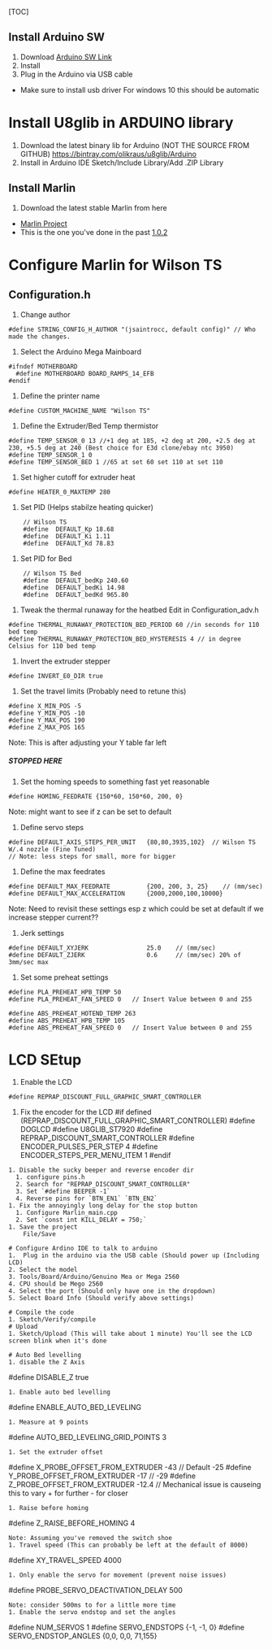 [TOC]

## Install Arduino SW
1. Download
[Arduino SW Link](https://www.arduino.cc/en/Main/Software)
1. Install
1. Plug in the Arduino via USB cable
* Make sure to install usb driver For windows 10 this should be automatic

# Install U8glib in ARDUINO library
1. Download the latest binary lib for Arduino (NOT THE SOURCE FROM GITHUB)
https://bintray.com/olikraus/u8glib/Arduino
1. Install in Arduino IDE
Sketch/Include Library/Add .ZIP Library
## Install Marlin
1. Download the latest stable Marlin from here
* [Marlin Project](https://github.com/MarlinFirmware/Marlin/releases)
* This is the one you've done in the past
[1.0.2](https://github.com/MarlinFirmware/Marlin/archive/1.0.2-2.zip)
# Configure Marlin for Wilson TS
## Configuration.h
1. Change author
```
#define STRING_CONFIG_H_AUTHOR "(jsaintrocc, default config)" // Who made the changes.
```
1. Select the Arduino Mega Mainboard
```
#ifndef MOTHERBOARD
  #define MOTHERBOARD BOARD_RAMPS_14_EFB
#endif
```
1. Define the printer name
```
#define CUSTOM_MACHINE_NAME "Wilson TS"
```
1. Define the Extruder/Bed Temp thermistor
```
#define TEMP_SENSOR_0 13 //+1 deg at 185, +2 deg at 200, +2.5 deg at 230, +5.5 deg at 240 (Best choice for E3d clone/ebay ntc 3950)
#define TEMP_SENSOR_1 0
#define TEMP_SENSOR_BED 1 //65 at set 60 set 110 at set 110
```
1. Set higher cutoff for extruder heat
```
#define HEATER_0_MAXTEMP 280
```
1. Set PID (Helps stabilze heating quicker)
```
    // Wilson TS
    #define  DEFAULT_Kp 18.68
    #define  DEFAULT_Ki 1.11
    #define  DEFAULT_Kd 78.83
```
1. Set PID for Bed
```
    // Wilson TS Bed
    #define  DEFAULT_bedKp 240.60
    #define  DEFAULT_bedKi 14.98
    #define  DEFAULT_bedKd 965.80
```
1. Tweak the thermal runaway for the heatbed
Edit in Configuration_adv.h
```
#define THERMAL_RUNAWAY_PROTECTION_BED_PERIOD 60 //in seconds for 110 bed temp
#define THERMAL_RUNAWAY_PROTECTION_BED_HYSTERESIS 4 // in degree Celsius for 110 bed temp
```
1. Invert the extruder stepper
```
#define INVERT_E0_DIR true
```
1. Set the travel limits (Probably need to retune this)
```
#define X_MIN_POS -5
#define Y_MIN_POS -10
#define Y_MAX_POS 190
#define Z_MAX_POS 165
```
Note: This is after adjusting your Y table far left
##### STOPPED HERE
1. Set the homing speeds to something fast yet reasonable
```
#define HOMING_FEEDRATE {150*60, 150*60, 200, 0}
```
Note: might want to see if z can be set to default
1. Define servo steps
```
#define DEFAULT_AXIS_STEPS_PER_UNIT   {80,80,3935,102}  // Wilson TS W/.4 nozzle (Fine Tuned)
// Note: less steps for small, more for bigger
```
1. Define the max feedrates
```
#define DEFAULT_MAX_FEEDRATE          {200, 200, 3, 25}    // (mm/sec)
#define DEFAULT_MAX_ACCELERATION      {2000,2000,100,10000}
```
Note: Need to revisit these settings esp z which could be set at default if we increase stepper current??
1. Jerk settings
```
#define DEFAULT_XYJERK                25.0    // (mm/sec)
#define DEFAULT_ZJERK                 0.6     // (mm/sec) 20% of 3mm/sec max
```
1. Set some preheat settings
```
#define PLA_PREHEAT_HPB_TEMP 50
#define PLA_PREHEAT_FAN_SPEED 0   // Insert Value between 0 and 255

#define ABS_PREHEAT_HOTEND_TEMP 263
#define ABS_PREHEAT_HPB_TEMP 105
#define ABS_PREHEAT_FAN_SPEED 0   // Insert Value between 0 and 255
```
# LCD SEtup
1. Enable the LCD
```
#define REPRAP_DISCOUNT_FULL_GRAPHIC_SMART_CONTROLLER
```
1. Fix the encoder for the LCD
#if defined (REPRAP_DISCOUNT_FULL_GRAPHIC_SMART_CONTROLLER)
 #define DOGLCD
 #define U8GLIB_ST7920
 #define REPRAP_DISCOUNT_SMART_CONTROLLER
 #define ENCODER_PULSES_PER_STEP 4
 #define ENCODER_STEPS_PER_MENU_ITEM 1
#endif
```
1. Disable the sucky beeper and reverse encoder dir
  1. configure pins.h
  2. Search for "REPRAP_DISCOUNT_SMART_CONTROLLER"
  3. Set `#define BEEPER -1`
  4. Reverse pins for `BTN_EN1` `BTN_EN2`
1. Fix the annoyingly long delay for the stop button
  1. Configure Marlin_main.cpp
  2. Set `const int KILL_DELAY = 750;`
1. Save the project
    File/Save

# Configure Ardino IDE to talk to arduino
1.  Plug in the arduino via the USB cable (Should power up (Including LCD)
2. Select the model
3. Tools/Board/Arduino/Genuino Mea or Mega 2560
4. CPU should be Mego 2560
4. Select the port (Should only have one in the dropdown)
5. Select Board Info (Should verify above settings)

# Compile the code
1. Sketch/Verify/compile
# Upload
1. Sketch/Upload (This will take about 1 minute) You'll see the LCD screen blink when it's done

# Auto Bed levelling
1. disable the Z Axis
```
#define DISABLE_Z true
```
1. Enable auto bed levelling
```
#define ENABLE_AUTO_BED_LEVELING
```
1. Measure at 9 points
```
#define AUTO_BED_LEVELING_GRID_POINTS 3
```
1. Set the extruder offset
```
#define X_PROBE_OFFSET_FROM_EXTRUDER -43 // Default -25
#define Y_PROBE_OFFSET_FROM_EXTRUDER -17 // -29
#define Z_PROBE_OFFSET_FROM_EXTRUDER -12.4 // Mechanical issue is causeing this to vary + for further - for closer
```
1. Raise before homing
```
#define Z_RAISE_BEFORE_HOMING 4
```
Note: Assuming you've removed the switch shoe
1. Travel speed (This can probably be left at the default of 8000)
```
#define XY_TRAVEL_SPEED 4000
```
1. Only enable the servo for movement (prevent noise issues)
```
#define PROBE_SERVO_DEACTIVATION_DELAY 500
```
Note: consider 500ms to for a little more time
1. Enable the servo endstop and set the angles
```
#define NUM_SERVOS 1
#define SERVO_ENDSTOPS {-1, -1, 0}
#define SERVO_ENDSTOP_ANGLES {0,0, 0,0, 71,155}
```
